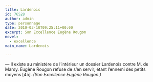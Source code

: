 ```yaml
---
title: Lardenois
id: 76528
author: admin
type: personnage
date: 2010-03-10T09:25:11+00:00
excerpt: Son Excellence Eugène Rougon
novel:
  - excellence
main_name: Lardenois

---
```

— Il existe au ministère de l&rsquo;intérieur un dossier Lardenois contre M. de Marsy. Eugène Rougon refuse de s&rsquo;en servir, étant l&rsquo;ennemi des petits moyens [45]. _(Son Excellence Eugène Rougon.)_